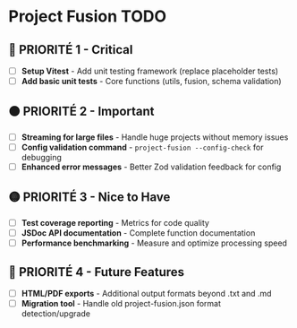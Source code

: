# Project Fusion TODO

## 🔴 **PRIORITÉ 1** - Critical

- [ ] **Setup Vitest** - Add unit testing framework (replace placeholder tests)
- [ ] **Add basic unit tests** - Core functions (utils, fusion, schema validation)

## 🟠 **PRIORITÉ 2** - Important  

- [ ] **Streaming for large files** - Handle huge projects without memory issues
- [ ] **Config validation command** - `project-fusion --config-check` for debugging
- [ ] **Enhanced error messages** - Better Zod validation feedback for config

## 🟡 **PRIORITÉ 3** - Nice to Have

- [ ] **Test coverage reporting** - Metrics for code quality
- [ ] **JSDoc API documentation** - Complete function documentation  
- [ ] **Performance benchmarking** - Measure and optimize processing speed

## 🔵 **PRIORITÉ 4** - Future Features

- [ ] **HTML/PDF exports** - Additional output formats beyond .txt and .md
- [ ] **Migration tool** - Handle old project-fusion.json format detection/upgrade